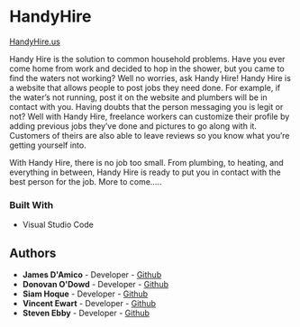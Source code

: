 # HandyHire

[HandyHire.us](https://handyhire.us)

Handy Hire is the solution to common household problems. Have you ever come home from work and decided to hop in the shower, but you came to find the waters not working? Well no worries, ask Handy Hire! Handy Hire is a website that allows people to post jobs they need done. For example, if the water’s not running, post it on the website and plumbers will be in contact with you. Having doubts that the person messaging you is legit or not? Well with Handy Hire, freelance workers can customize their profile by adding previous jobs they’ve done and pictures to go along with it. Customers of theirs are also able to leave reviews so you know what you’re getting yourself into. 

With Handy Hire, there is no job too small. From plumbing, to heating, and everything in between, Handy Hire is ready to put you in contact with the best person for the job. 
More to come…..

### Built With
- Visual Studio Code

## Authors
- **James D'Amico** - Developer - [Github](https://github.com/JamesDamico)
- **Donovan O'Dowd** - Developer - [Github](https://github.com/Donovan-27)
- **Siam Hoque** - Developer - [Github](https://github.com/Siamuel1)
- **Vincent Ewart** - Developer - [Github](https://github.com/JamesDamico)
- **Steven Ebby** - Developer - [Github](https://github.com/ebbys10)

